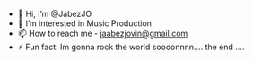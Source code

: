 - 👋 Hi, I’m @JabezJO
- 👀 I’m interested in Music Production
- 📫 How to reach me - jaabezjovin@gmail.com
- ⚡ Fun fact: Im gonna rock the world soooonnnn....
  the end ....

<!---
JabezJO/JabezJO is a ✨ special ✨ repository because its `README.md` (this file) appears on your GitHub profile.
You can click the Preview link to take a look at your changes.
--->
